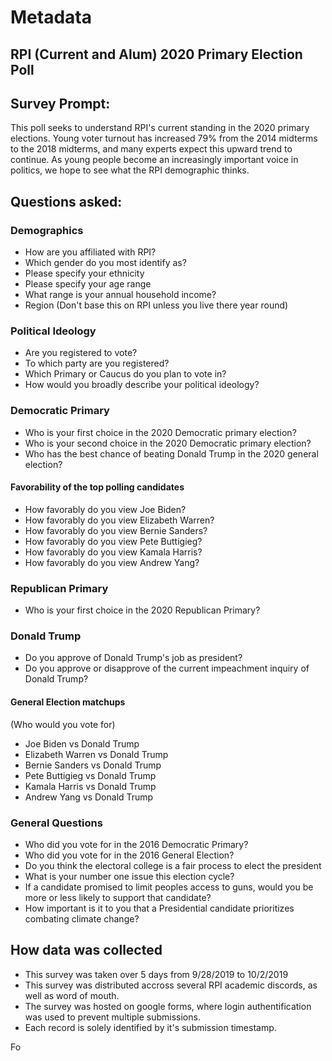 # Metadata

## RPI (Current and Alum) 2020 Primary Election Poll

## Survey Prompt: 

This poll seeks to understand RPI's current standing in the 2020 primary elections. Young voter turnout has increased 79% from the 2014 midterms to the 2018 midterms, and many experts expect this upward trend to continue. As young people become an increasingly important voice in politics, we hope to see what the RPI demographic thinks.

## Questions asked:

### Demographics

* How are you affiliated with RPI?
* Which gender do you most identify as?
* Please specify your ethnicity
* Please specify your age range
* What range is your annual household income?
* Region (Don't base this on RPI unless you live there year round)

### Political Ideology

* Are you registered to vote?
* To which party are you registered?
* Which Primary or Caucus do you plan to vote in?
* How would you broadly describe your political ideology?

### Democratic Primary

* Who is your first choice in the 2020 Democratic primary election?
* Who is your second choice in the 2020 Democratic primary election?
* Who has the best chance of beating Donald Trump in the 2020 general election?

#### Favorability of the top polling candidates

* How favorably do you view Joe Biden?
* How favorably do you view Elizabeth Warren?
* How favorably do you view Bernie Sanders?
* How favorably do you view Pete Buttigieg?
* How favorably do you view Kamala Harris?
* How favorably do you view Andrew Yang?

### Republican Primary

* Who is your first choice in the 2020 Republican Primary?

### Donald Trump 

* Do you approve of Donald Trump's job as president?
* Do you approve or disapprove of the current impeachment inquiry of Donald Trump?

#### General Election matchups

(Who would you vote for)

* Joe Biden vs Donald Trump 
* Elizabeth Warren vs Donald Trump
* Bernie Sanders vs Donald Trump 
* Pete Buttigieg vs Donald Trump
* Kamala Harris vs Donald Trump 
* Andrew Yang vs Donald Trump 

### General Questions

* Who did you vote for in the 2016 Democratic Primary?
* Who did you vote for in the 2016 General Election?
* Do you think the electoral college is a fair process to elect the president 
* What is your number one issue this election cycle?
* If a candidate promised to limit peoples access to guns, would you be more or less likely to support that candidate?
* How important is it to you that a Presidential candidate prioritizes combating climate change?

## How data was collected

* This survey was taken over 5 days from 9/28/2019 to 10/2/2019
* This survey was distributed accross several RPI academic discords, as well as word of mouth.
* The survey was hosted on google forms, where login authentification was used to prevent multiple submissions. 
* Each record is solely identified by it's submission timestamp. 

Fo